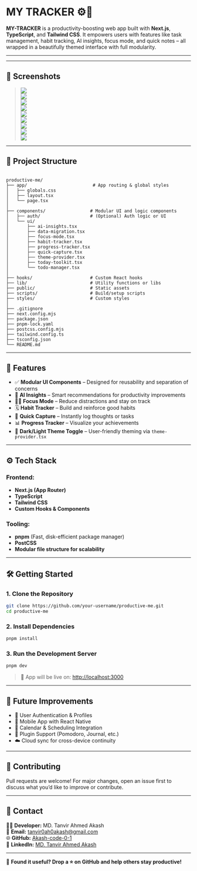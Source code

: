 
# MY TRACKER ⚙️🧠  

**MY-TRACKER** is a productivity-boosting web app built with **Next.js**, **TypeScript**, and **Tailwind CSS**. It empowers users with features like task management, habit tracking, AI insights, focus mode, and quick notes – all wrapped in a beautifully themed interface with full modularity.

---

---

## 📸 Screenshots  

> ![](https://github.com/Akash-code-0-1/All-IN-1-STUDENT-TRACKER/blob/main/components/outputImages/1.PNG)  
> ![](https://github.com/Akash-code-0-1/All-IN-1-STUDENT-TRACKER/blob/main/components/outputImages/2.PNG)  
> ![](https://github.com/Akash-code-0-1/All-IN-1-STUDENT-TRACKER/blob/main/components/outputImages/3.PNG)  
> ![](https://github.com/Akash-code-0-1/All-IN-1-STUDENT-TRACKER/blob/main/components/outputImages/4.PNG)  
> ![](https://github.com/Akash-code-0-1/All-IN-1-STUDENT-TRACKER/blob/main/components/outputImages/5.PNG)  
> ![](https://github.com/Akash-code-0-1/All-IN-1-STUDENT-TRACKER/blob/main/components/outputImages/6.PNG)  
> ![](https://github.com/Akash-code-0-1/All-IN-1-STUDENT-TRACKER/blob/main/components/outputImages/7.PNG)  
> ![](https://github.com/Akash-code-0-1/All-IN-1-STUDENT-TRACKER/blob/main/components/outputImages/8.PNG)  
> ![](https://github.com/Akash-code-0-1/All-IN-1-STUDENT-TRACKER/blob/main/components/outputImages/9.PNG)  

---

## 📂 Project Structure  

```

productive-me/
├── app/                         # App routing & global styles
│   ├── globals.css
│   ├── layout.tsx
│   └── page.tsx
│
├── components/                 # Modular UI and logic components
│   ├── auth/                   # (Optional) Auth logic or UI
│   └── ui/
│       ├── ai-insights.tsx
│       ├── data-migration.tsx
│       ├── focus-mode.tsx
│       ├── habit-tracker.tsx
│       ├── progress-tracker.tsx
│       ├── quick-capture.tsx
│       ├── theme-provider.tsx
│       ├── today-toolkit.tsx
│       └── todo-manager.tsx
│
├── hooks/                      # Custom React hooks
├── lib/                        # Utility functions or libs
├── public/                     # Static assets
├── scripts/                    # Build/setup scripts
├── styles/                     # Custom styles
│
├── .gitignore
├── next.config.mjs
├── package.json
├── pnpm-lock.yaml
├── postcss.config.mjs
├── tailwind.config.ts
├── tsconfig.json
└── README.md

````

---

## 🚀 Features  

- ✅ **Modular UI Components** – Designed for reusability and separation of concerns  
- 🧠 **AI Insights** – Smart recommendations for productivity improvements  
- 🧘‍♂️ **Focus Mode** – Reduce distractions and stay on track  
- 🗓️ **Habit Tracker** – Build and reinforce good habits  
- 📝 **Quick Capture** – Instantly log thoughts or tasks  
- 📊 **Progress Tracker** – Visualize your achievements  
- 🌈 **Dark/Light Theme Toggle** – User-friendly theming via `theme-provider.tsx`  

---

## ⚙️ Tech Stack  

### Frontend:  
- **Next.js (App Router)**  
- **TypeScript**  
- **Tailwind CSS**  
- **Custom Hooks & Components**  

### Tooling:  
- **pnpm** (Fast, disk-efficient package manager)  
- **PostCSS**  
- **Modular file structure for scalability**  

---

## 🛠️ Getting Started  

### 1. Clone the Repository  

```bash
git clone https://github.com/your-username/productive-me.git
cd productive-me
````

### 2. Install Dependencies

```bash
pnpm install
```

### 3. Run the Development Server

```bash
pnpm dev
```

> 🚀 App will be live on: [http://localhost:3000](http://localhost:3000)

---

## 🧠 Future Improvements

* 🔐 User Authentication & Profiles
* 📱 Mobile App with React Native
* 📅 Calendar & Scheduling Integration
* 🧩 Plugin Support (Pomodoro, Journal, etc.)
* ☁️ Cloud sync for cross-device continuity

---

## 🤝 Contributing

Pull requests are welcome!
For major changes, open an issue first to discuss what you’d like to improve or contribute.

---

## 💌 Contact  

👨‍💻 **Developer:** MD. Tanvir Ahmed Akash  
📧 **Email:** tanvir0ah0akash@gmail.com  
🌐 **GitHub:** [Akash-code-0-1](https://github.com/Akash-code-0-1)  
💼 **LinkedIn:** [MD. Tanvir Ahmed Akash](https://www.linkedin.com/in/md-tanvir-ahmed-akash-8ba50b2b9/)  

---

🌟 **Found it useful? Drop a ⭐ on GitHub and help others stay productive!**

